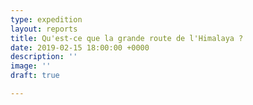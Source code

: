 ```yaml
---
type: expedition
layout: reports
title: Qu'est-ce que la grande route de l'Himalaya ?
date: 2019-02-15 18:00:00 +0000
description: ''
image: ''
draft: true

---
```

